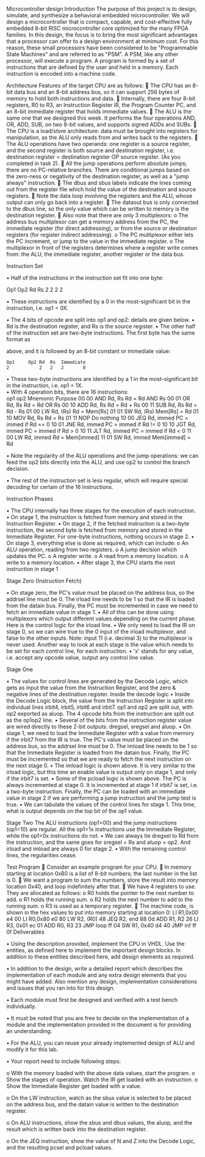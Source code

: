 Microcontroller design
Introduction
The purpose of this project is to design, simulate, and synthesize a behavioral embedded microcontroller. We will design a microcontroller that is compact, capable, and cost-effective fully embedded 8-bit RISC microcontroller core optimized for the many FPGA families.
In this design, the focus is to bring the most significant advantages that a processor can offer to a design environment at minimum cost. For this reason, these small processors have been considered to be "Programmable State Machines" and are referred to as "PSM". A PSM, like any other processor, will execute a program. A program is formed by a set of instructions that are defined by the user and held in a memory. Each instruction is encoded into a machine code.

Architecture
Features of the target CPU are as follows:
 The CPU has an 8-bit data bus and an 8-bit address bus, so it can support 256 bytes of memory to hold both instructions and data.
 Internally, there are four 8-bit registers, R0 to R3, an Instruction Register IR, the Program Counter PC, and an 8-bit immediate register that holds immediate values.
 The ALU is the same one that we designed this week. It performs the four operations AND, OR, ADD, SUB, on two 8-bit values, and supports signed ADDs and SUBs.
 The CPU is a load/store architecture: data must be brought into registers for manipulation, as the ALU only reads from and writes back to the registers.
 The ALU operations have two operands: one register is a source register, and the second register is both source and destination register, i.e. destination register = destination register OP source register. (As you completed in task 2).
 All the jump operations perform absolute jumps; there are no PC-relative branches. There are conditional jumps based on the zero-ness or negativity of the destination register, as well as a "jump always" instruction.
 The dbus and sbus labels indicate the lines coming out from the register file which hold the value of the destination and source registers.
 Note the data loop involving the registers and the ALU, whose output can only go back into a register.
 The dataout bus is only connected to the dbus line, so the only value which can be written to memory is the destination register.
 Also note that there are only 3 multiplexors:
o The address bus multiplexor can get a memory address from the PC, the immediate register (for direct addressing), or from the source or destination registers (for register indirect addressing).
o The PC multiplexor either lets the PC increment, or jump to the value in the immediate register.
o The multiplexor in front of the registers determines where a register write comes from: the ALU, the immediate register, another register or the data bus.

Instruction Set

•	Half of the instructions in the instruction set fit into one byte:

Op1	Op2	Rd	Rs
2	2	2	2

•	These instructions are identified by a 0 in the most-significant bit in the instruction, i.e. op1 = 0X.

•	The 4 bits of opcode are split into op1 and op2: details are given below.
•	Rd is the destination register, and Rs is the source register.
•	The other half of the instruction set are two-byte instructions. The first byte has the same format as

above, and it is followed by an 8-bit constant or immediate value:	
										
	Op1		Op2	Rd	Rs	Immediate		
	2			2	2	2		8		
•  These two-byte	instructions	are	identified	by a 1	in the most-significant bit in the instruction, i.e. op1
= 1X.								
•  With 4 operation bits, there are 16 instructions:			
op1			op2				Mnemonic		Purpose
00			00				AND Rd, Rs		Rd = Rd AND Rs
00			01				OR Rd, Rs		Rd = Rd OR Rs
00			10				ADD Rd, Rs		Rd = Rd + Rs
00			11				SUB Rd, Rs		Rd = Rd - Rs
01			00				LW Rd, (Rs)		Rd = Mem[Rs]
01			01				SW Rd, (Rs)		Mem[Rs] = Rd
01			10				MOV Rd, Rs		Rd = Rs
01			11				NOP				Do nothing
10			00				JEQ Rd, immed	PC = immed if Rd == 0
10			01				JNE Rd, immed	PC = immed if Rd != 0
10			10				JGT Rd, immed	PC = immed if Rd > 0
10			11				JLT Rd, immed	PC = immed if Rd < 0
11			00				LW Rd, immed	Rd = Mem[immed]
11			01				SW Rd, immed	Mem[immed] = Rd

•	Note the regularity of the ALU operations and the jump operations: we can feed the op2 bits directly into the ALU, and use op2 to control the branch decision.

•	The rest of the instruction set is less regular, which will require special decoding for certain of the 16 instructions.

Instruction Phases

•	The CPU internally has three stages for the execution of each instruction.
•	On stage 1, the instruction is fetched from memory and stored in the Instruction Register.
•	On stage 2, if the fetched instruction is a two-byte instruction, the second byte is fetched from memory and stored in the Immediate Register. For one-byte instructions, nothing occurs in stage 2.
•	On stage 3, everything else is done as required, which can include:
o	An ALU operation, reading from two registers. o A jump decision which updates the PC.
o  A register write.
o A read from a memory location. o A write to a memory location.
•	After stage 3, the CPU starts the next instruction in stage 1

Stage Zero (Instruction Fetch)

•	On stage zero, the PC's value must be placed on the address bus, so the addrsel line must be 0. The irload line needs to be 1 so that the IR is loaded from the datain bus. Finally, the PC must be incremented in case we need to fetch an immediate value in stage 1.
•	All of this can be done using multiplexors which output different values depending on the current phase. Here is the control logic for the irload line.
•	We only need to load the IR on stage 0, so we can wire true to the 0 input of the irload multiplexor, and false to the other inputs. Note: input 11 (i.e. decimal 3) to the multiplexor is never used. Another way to look at each stage is the value which needs to be set for each control line, for each instruction.
•	'x' stands for any value, i.e. accept any opcode value, output any control line value.

Stage One

•	The values for control lines are generated by the Decode Logic, which gets as input the value from the Instruction Register, and the zero & negative lines of the destination register.
Inside the decode logic
•	Inside the Decode Logic block, the value from the Instruction Register is split into individual lines irbit4, irbit5, irbit6 and irbit7. op1 and op2 are split out, with op2 exported as aluop. The 4 opcode bits from the instruction are split out as the op1op2 line.
•	Several of the bits from the instruction register value are wired directly to these 2-bit outputs: dregsel, sregsel and aluop.
•	On stage 1, we need to load the Immediate Register with a value from memory if the irbit7 from the IR is true. The PC's value must be placed on the address bus, so the addrsel line must be 0. The imload line needs to be 1 so that the Immediate Register is loaded from the datain bus. Finally, the PC must be incremented so that we are ready to fetch the next instruction on the next stage 0.
•	The imload logic is shown above. It is very similar to the irload logic, but this time an enable value is output only on stage 1, and only if the irbit7 is set.
•	Some of the pcload logic is shown above. The PC is always incremented at stage 0. It is incremented at stage 1 if irbit7 is set, i.e. a two-byte instruction. Finally, the PC can be loaded with an immediate value in stage 2 if we are performing a jump instruction and the jump test is true.
•	We can tabulate the values of the control lines for stage 1. This time, what is output depends on the top bit of the op1 value.

Stage Two
The ALU instructions (op1=00) and the jump instructions (op1=10) are regular. All the op1=1x instructions use the Immediate Register, while the op1=0x instructions do not.
•	We can always tie dregsel to Rd from the instruction, and the same goes for sregsel = Rs and aluop = op2. And irload and imload are always 0 for stage 2.
•	With the remaining control lines, the regularities cease.

Test Program
 Consider an example program for your CPU.
 In memory starting at location 0x80 is a list of 8-bit numbers; the last number in the list is 0.
 We want a program to sum the numbers, store the result into memory location 0x40, and loop indefinitely after that.
 We have 4 registers to use. They are allocated as follows:
o R0 holds the pointer to the next number to add.
o R1 holds the running sum.
o R2 holds the next number to add to the running sum.
o R3 is used as a temporary register.
 The machine code, is shown in the hex values to put into memory starting at location 0:
				LI R1,0x00	e4 00
				LI R0,0x80	e0 80
				LW R2, (R0)	48
				JEQ R2, end	88 0d
				ADD R1, R2	26
				LI R3, 0x01	ec 01
				ADD R0, R3	23
				JMP loop	ff 04
				SW R1, 0x40	d4 40
				JMP inf	ff 0f
Deliverables

•	Using the description provided, implement the CPU in VHDL. Use the entities, as defined here to implement the important design blocks. In addition to these entities described here, add design elements as required.

•	In addition to the design, write a detailed report which describes the implementation of each module and any extra design elements that you might have added. Also mention any design, implementation considerations and issues that you ran into for this design.

•	Each module must first be designed and verified with a test bench individually.

•	It must be noted that you are free to decide on the implementation of a module and the implementation provided in the document is for providing an understanding.

•	For the ALU, you can reuse your already implemented design of ALU and modify it for this lab.

•	Your report need to include following steps:

o	With the memory loaded with the above data values, start the program. o Show the stages of operation. Watch the IR get loaded with an instruction. o Show the Immediate Register get loaded with a value.

o On the LW instruction, watch as the sbus value is selected to be placed on the address bus, and the datain value is written to the destination register.

o On ALU instructions, show the sbus and dbus values, the aluop, and the result which is written back into the destination register.

o On the JEQ instruction, show the value of N and Z into the Decode Logic, and the resulting pcsel and pcload values.
